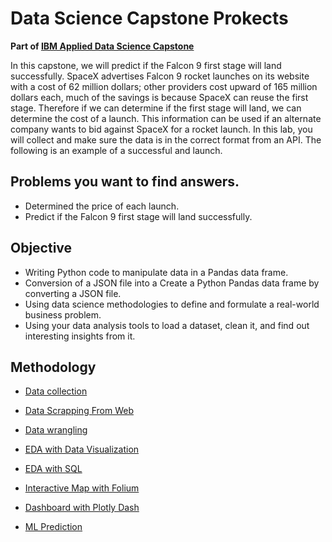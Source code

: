 # Data Science Capstone Prokects

**Part of [IBM Applied Data Science Capstone](https://www.coursera.org/learn/applied-data-science-capstone?specialization=ibm-data-science)**

In this capstone, we will predict if the Falcon 9 first stage will land successfully. SpaceX advertises Falcon 9 rocket launches on its website with a cost of 62 million dollars; other providers cost upward of 165 million dollars each, much of the savings is because SpaceX can reuse the first stage. Therefore if we can determine if the first stage will land, we can determine the cost of a launch. This information can be used if an alternate company wants to bid against SpaceX for a rocket launch. In this lab, you will collect and make sure the data is in the correct format from an API. The following is an example of a successful and launch.

## Problems you want to find answers.

- Determined the price of each launch.
- Predict if the Falcon 9 first stage will land successfully.

## Objective
- Writing Python code to manipulate data in a Pandas data frame.
- Conversion of a JSON file into a Create a Python Pandas data frame by converting a JSON file.
- Using data science methodologies to define and formulate a real-world business problem.
- Using your data analysis tools to load a dataset, clean it, and find out interesting insights from it.

## Methodology
- [Data collection](https://github.com/Wydoinn/IBM-Data-Science-Course-Projects/blob/ec8af25d2ba964bb48e96d52be92aa242b52a48d/Data%20Science%20Capstone%20Project/Data%20Collection.ipynb)

- [Data Scrapping From Web](https://github.com/Wydoinn/IBM-Data-Science-Course-Projects/blob/ec8af25d2ba964bb48e96d52be92aa242b52a48d/Data%20Science%20Capstone%20Project/Data%20Scraping.ipynb)

- [Data wrangling](https://github.com/Wydoinn/IBM-Data-Science-Course-Projects/blob/ec8af25d2ba964bb48e96d52be92aa242b52a48d/Data%20Science%20Capstone%20Project/Data%20Wrangling.ipynb)

- [EDA with Data Visualization](https://github.com/Wydoinn/IBM-Data-Science-Course-Projects/blob/ec8af25d2ba964bb48e96d52be92aa242b52a48d/Data%20Science%20Capstone%20Project/Exploratory%20Data%20Analysis.ipynb)

- [EDA with SQL](https://github.com/Wydoinn/IBM-Data-Science-Course-Projects/blob/ec8af25d2ba964bb48e96d52be92aa242b52a48d/Data%20Science%20Capstone%20Project/EDA%20with%20SQL.ipynb)

- [Interactive Map with Folium](https://github.com/Wydoinn/IBM-Data-Science-Course-Projects/blob/ec8af25d2ba964bb48e96d52be92aa242b52a48d/Data%20Science%20Capstone%20Project/Folium.ipynb)

- [Dashboard with Plotly Dash](https://github.com/Wydoinn/IBM-Data-Science-Course-Projects/blob/ec8af25d2ba964bb48e96d52be92aa242b52a48d/Data%20Science%20Capstone%20Project/Dash%20App.py)

- [ML Prediction](https://github.com/Wydoinn/IBM-Data-Science-Course-Projects/blob/ec8af25d2ba964bb48e96d52be92aa242b52a48d/Data%20Science%20Capstone%20Project/Machine%20Learning%20Prediction.ipynb)

